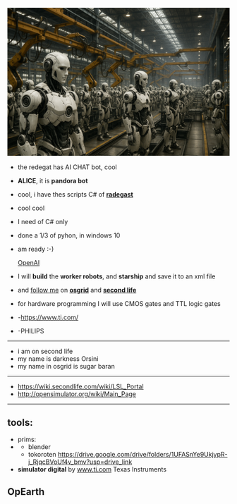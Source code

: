 
![robots](https://github.com/0joseDark/O-Demolidor-livro/blob/main/images/robots.png)
 
- the redegat has AI CHAT bot, cool
- __ALICE__, it is __pandora bot__
- cool, i have thes scripts C# of __[radegast](https://github.com/cinderblocks/radegast/releases)__ 
- cool cool
- I need of C# only
- done a 1/3 of pyhon, in windows 10
- am ready :-)

  [OpenAI](https://www.openai.com)
- I will __build__ the __worker robots__, and __starship__ and save it to an xml file
- and [follow me](https://wiki.secondlife.com/wiki/Third_Party_Viewer_Directory) on __[osgrid](https://www.osgrid.org/)__ and __[second life](https://secondlife.com/)__
- for hardware programming I will use CMOS gates and TTL logic gates
- -https://www.ti.com/
- -PHILIPS
---  
- i am on second life
- my name is darkness Orsini
- my name in osgrid is sugar baran
---
- https://wiki.secondlife.com/wiki/LSL_Portal
- http://opensimulator.org/wiki/Main_Page
---
## tools:
- prims:
- - blender
  - tokoroten https://drive.google.com/drive/folders/1UFASnYe9UkjypR-j_RjqcBVoUf4v_bmv?usp=drive_link
- __simulator digital__ by www.ti.com Texas Instruments

## OpEarth

